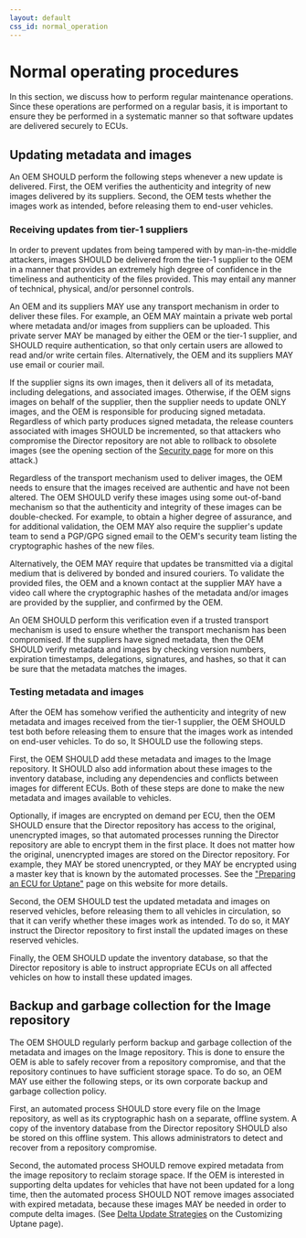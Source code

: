 ```yaml
---
layout: default
css_id: normal_operation
---
```


# Normal operating procedures
In this section, we discuss how to perform regular maintenance operations. Since these operations are performed on a regular basis, it is important to ensure they be performed in a systematic manner so that software updates are delivered securely to ECUs.

## Updating metadata and images

An OEM SHOULD perform the following steps whenever a new update is delivered. First, the OEM verifies the authenticity and integrity of new images delivered by its suppliers. Second, the OEM tests whether the images work as intended, before releasing them to end-user vehicles.

### Receiving updates from tier-1 suppliers

In order to prevent updates from being tampered with by man-in-the-middle attackers, images SHOULD be delivered from the tier-1 supplier to the OEM in a manner that provides an extremely high degree of confidence in the timeliness and authenticity of the files provided. This may entail any manner of technical, physical, and/or personnel controls.

An OEM and its suppliers MAY use any transport mechanism in order to deliver these files. For example, an OEM MAY maintain a private web portal where metadata and/or images from suppliers can be uploaded. This private server MAY be managed by either the OEM or the tier-1 supplier, and SHOULD require authentication, so that only certain users are allowed to read and/or write certain files. Alternatively, the OEM and its suppliers MAY use email or courier mail.

If the supplier signs its own images, then it delivers all of its metadata, including delegations, and associated images. Otherwise, if the OEM signs images on behalf of the supplier, then the supplier needs to update ONLY images, and the OEM is responsible for producing signed metadata. Regardless of which party produces signed metadata, the release counters associated with images SHOULD be incremented, so that attackers who compromise the Director repository are not able to rollback to obsolete images (see the opening section of the [Security page](https://github.com/uptane/deployment-considerations/blob/master/security_considerations.md) for more on this attack.)

Regardless of the transport mechanism used to deliver images, the OEM needs to ensure that the images received are authentic and have not been altered. The OEM SHOULD verify these images using some out-of-band mechanism so that the authenticity and integrity of these images can be double-checked. For example, to obtain a higher degree of assurance, and for additional validation, the OEM MAY also require the supplier's update team to send a PGP/GPG signed email to the OEM's security team listing the cryptographic hashes of the new files.

Alternatively, the OEM MAY require that updates be transmitted via a digital medium that is delivered by bonded and insured couriers. To validate the provided files, the OEM and a known contact at the supplier MAY have a video call where the cryptographic hashes of the metadata and/or images are provided by the supplier, and confirmed by the OEM.

An OEM SHOULD perform this verification even if a trusted transport mechanism is used to ensure whether the transport mechanism has been compromised. If the suppliers have signed metadata, then the OEM SHOULD verify metadata and images by checking version numbers, expiration timestamps, delegations, signatures, and hashes, so that it can be sure that the metadata matches the images.

### Testing metadata and images

After the OEM has somehow verified the authenticity and integrity of new metadata and images received from the tier-1 supplier, the OEM SHOULD test both before releasing them to ensure that the images work as intended on end-user vehicles. To do so, It SHOULD use the following steps.

First, the OEM SHOULD add these metadata and images to the Image repository. It SHOULD also add information about these images to the inventory database, including any dependencies and conflicts between images for different ECUs. Both of these steps are done to make the new metadata and images available to vehicles.

Optionally, if images are encrypted on demand per ECU, then the OEM SHOULD ensure that the Director repository has access to the original, unencrypted images, so that automated processes running the Director repository are able to encrypt them in the first place. It does not matter how the original, unencrypted images are stored on the Director repository. For example, they MAY be stored unencrypted, or they MAY be encrypted using a master key that is known by the automated processes. See the ["Preparing an ECU for Uptane"](https://github.com/uptane/deployment-considerations/blob/master/ecus.md) page on this website for more details.

Second, the OEM SHOULD test the updated metadata and images on reserved vehicles, before releasing them to all vehicles in circulation, so that it can verify whether these images work as intended. To do so, it MAY instruct the Director repository to first install the updated images on these reserved vehicles.

Finally, the OEM SHOULD update the inventory database, so that the Director repository is able to instruct appropriate ECUs on all affected vehicles on how to install these updated images.

## Backup and garbage collection for the Image repository

The OEM SHOULD regularly perform backup and garbage collection of the metadata and images on the Image repository. This is done to ensure the OEM is able to safely recover from a repository compromise, and that the repository continues to have sufficient storage space. To do so, an OEM MAY use either the following steps, or its own corporate backup and garbage collection policy.

First, an automated process SHOULD store every file on the Image repository, as well as its cryptographic hash on a separate, offline system. A copy of the inventory database from the Director repository SHOULD also be stored on this offline system. This allows administrators to detect and recover from a repository compromise.

Second, the automated process SHOULD remove expired metadata from the image repository to reclaim storage space. If the OEM is interested in supporting delta updates for vehicles that have not been updated for a long time, then the automated process SHOULD NOT remove images associated with expired metadata, because these images MAY be needed in order to compute delta images. (See [Delta Update Strategies](https://github.com/uptane/deployment-considerations/blob/master/customizations.md#delta-update-strategies) on the Customizing Uptane page).
